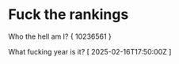 # Fuck the rankings

Who the hell am I?
{ 10236561 }

What fucking year is it?
[ 2025-02-16T17:50:00Z ]
